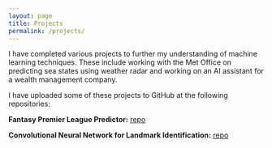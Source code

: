 ```yaml
---
layout: page
title: Projects
permalink: /projects/
---
```


I have completed various projects to further my understanding of machine learning techniques. These include working with the Met Office on predicting sea states using weather radar and working on an AI assistant for a wealth management company. 

I have uploaded some of these projects to GitHub at the following repositories:

**Fantasy Premier League Predictor:**
[repo](https://github.com/bencecsiba/FPL-Predictor)

**Convolutional Neural Network for Landmark Identification:** 
[repo](https://github.com/bencecsiba/Udacity-CNN)
